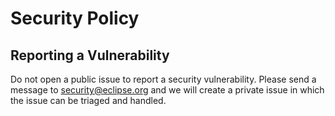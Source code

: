 # Security Policy

## Reporting a Vulnerability

Do not open a public issue to report a security vulnerability.  Please send a message to security@eclipse.org and we will create a private issue in which the issue can be triaged and handled.

